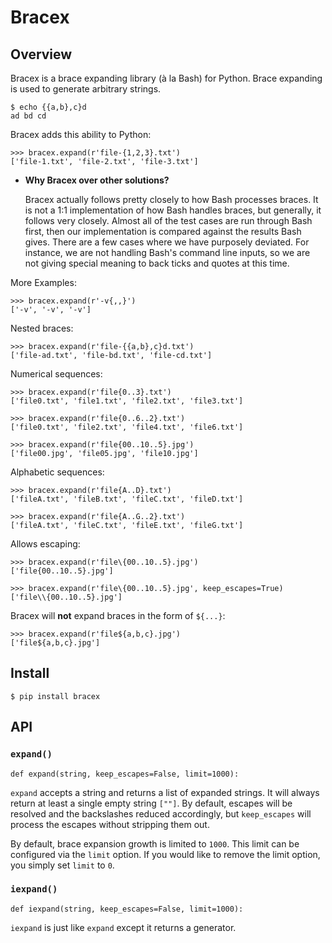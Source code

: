# Bracex

## Overview

Bracex is a brace expanding library (à la Bash) for Python. Brace expanding is used to generate arbitrary strings.


```shell-session
$ echo {{a,b},c}d
ad bd cd
```

Bracex adds this ability to Python:

```pycon3
>>> bracex.expand(r'file-{1,2,3}.txt')
['file-1.txt', 'file-2.txt', 'file-3.txt']
```

- **Why Bracex over other solutions?**

    Bracex actually follows pretty closely to how Bash processes braces. It is not a 1:1 implementation of how Bash
    handles braces, but generally, it follows very closely. Almost all of the test cases are run through Bash first,
    then our implementation is compared against the results Bash gives. There are a few cases where we have purposely
    deviated. For instance, we are not handling Bash's command line inputs, so we are not giving special meaning to back
    ticks and quotes at this time.

More Examples:

```pycon3
>>> bracex.expand(r'-v{,,}')
['-v', '-v', '-v']
```

Nested braces:

```pycon3
>>> bracex.expand(r'file-{{a,b},c}d.txt')
['file-ad.txt', 'file-bd.txt', 'file-cd.txt']
```

Numerical sequences:

```pycon3
>>> bracex.expand(r'file{0..3}.txt')
['file0.txt', 'file1.txt', 'file2.txt', 'file3.txt']
```

```pycon3
>>> bracex.expand(r'file{0..6..2}.txt')
['file0.txt', 'file2.txt', 'file4.txt', 'file6.txt']
```

```pycon3
>>> bracex.expand(r'file{00..10..5}.jpg')
['file00.jpg', 'file05.jpg', 'file10.jpg']
```

Alphabetic sequences:

```pycon3
>>> bracex.expand(r'file{A..D}.txt')
['fileA.txt', 'fileB.txt', 'fileC.txt', 'fileD.txt']
```

```pycon3
>>> bracex.expand(r'file{A..G..2}.txt')
['fileA.txt', 'fileC.txt', 'fileE.txt', 'fileG.txt']
```

Allows escaping:

```pycon3
>>> bracex.expand(r'file\{00..10..5}.jpg')
['file{00..10..5}.jpg']
```

```pycon3
>>> bracex.expand(r'file\{00..10..5}.jpg', keep_escapes=True)
['file\\{00..10..5}.jpg']
```

Bracex will **not** expand braces in the form of `${...}`:

```pycon3
>>> bracex.expand(r'file${a,b,c}.jpg')
['file${a,b,c}.jpg']
```

## Install

```shell-session
$ pip install bracex
```

## API

### `expand()`

```py3
def expand(string, keep_escapes=False, limit=1000):
```

`expand` accepts a string and returns a list of expanded strings. It will always return at least a single empty string
`[""]`. By default, escapes will be resolved and the backslashes reduced accordingly, but `keep_escapes` will process
the escapes without stripping them out.

By default, brace expansion growth is limited to `1000`. This limit can be configured via the `limit` option. If you
would like to remove the limit option, you simply set `limit` to `0`.

### `iexpand()`

```py3
def iexpand(string, keep_escapes=False, limit=1000):
```

`iexpand` is just like `expand` except it returns a generator.
